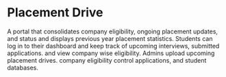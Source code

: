 # Placement Drive
A portal that consolidates company eligibility, ongoing placement updates, and status and displays previous year placement statistics. Students can log in to their dashboard and keep track of upcoming interviews, submitted applications. and view company wise eligibility. Admins upload upcoming placement drives. company eligibility control applications, and student databases.

